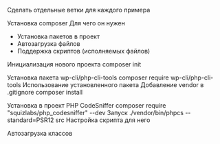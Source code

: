 Сделать отдельные ветки для каждого примера

Установка composer
Для чего он нужен
* Установка пакетов в проект
* Автозагрузка файлов
* Поддержка скриптов (исполняемых файлов)

Инициализация нового проекта 
composer init

Установка пакета wp-cli/php-cli-tools
composer require wp-cli/php-cli-tools
Использование установленного пакета
Добавление vendor в .gitignore
composer install

Установка в проект PHP CodeSniffer
composer require "squizlabs/php_codesniffer" --dev
Запуск ./vendor/bin/phpcs --standard=PSR12 src
Настройка скрипта для него

Автозагрузка классов

